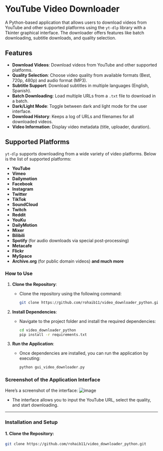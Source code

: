 # YouTube Video Downloader

A Python-based application that allows users to download videos from YouTube and other supported platforms using the `yt-dlp` library with a Tkinter graphical interface. The downloader offers features like batch downloading, subtitle downloads, and quality selection.

## Features
- **Download Videos**: Download videos from YouTube and other supported platforms.
- **Quality Selection**: Choose video quality from available formats (Best, 720p, 480p) and audio format (MP3).
- **Subtitle Support**: Download subtitles in multiple languages (English, Spanish).
- **Batch Downloading**: Load multiple URLs from a `.txt` file to download in a batch.
- **Dark/Light Mode**: Toggle between dark and light mode for the user interface.
- **Download History**: Keeps a log of URLs and filenames for all downloaded videos.
- **Video Information**: Display video metadata (title, uploader, duration).

## Supported Platforms
`yt-dlp` supports downloading from a wide variety of video platforms. Below is the list of supported platforms:

- **YouTube**
- **Vimeo**
- **Dailymotion**
- **Facebook**
- **Instagram**
- **Twitter**
- **TikTok**
- **SoundCloud**
- **Twitch**
- **Reddit**
- **YouKu**
- **DailyMotion**
- **Mixer**
- **Bilibili**
- **Spotify** (for audio downloads via special post-processing)
- **Metacafe**
- **Flickr**
- **MySpace**
- **Archive.org** (for public domain videos)
**and much more**
### **How to Use**

1. **Clone the Repository**:
   - Clone the repository using the following command:
     ```bash
     git clone https://github.com/rohaib11/video_downloader_python.git
     ```

2. **Install Dependencies**:
   - Navigate to the project folder and install the required dependencies:
     ```bash
     cd video_downloader_python
     pip install -r requirements.txt
     ```

3. **Run the Application**:
   - Once dependencies are installed, you can run the application by executing:
     ```bash
     python gui_video_downloader.py
     ```

### **Screenshot of the Application Interface**

Here’s a screenshot of the interface:
![image](https://github.com/user-attachments/assets/42df1d65-c61c-400c-a3be-5889c9722972)


- The interface allows you to input the YouTube URL, select the quality, and start downloading.

---

### **Installation and Setup**
#### 1. **Clone the Repository**:
   ```bash
   git clone https://github.com/rohaib11/video_downloader_python.git
